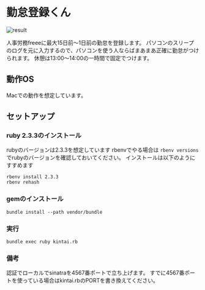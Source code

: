 # 勤怠登録くん
![result](https://github.com/tabachain/KINTAI/blob/gif/gif/demo.gif)

人事労務freeeに最大15日前〜1日前の勤怠を登録します。
パソコンのスリープのログを元に入力するので、パソコンを使う人ならばまあまあ正確に勤怠がつけられます。
休憩は13:00〜14:00の一時間で固定でつけます。

## 動作OS
Macでの動作を想定しています。
## セットアップ
### ruby 2.3.3のインストール
rubyのバージョンは2.3.3を想定しています
rbenvでやる場合は
`rbenv versions`でrubyのバージョンを確認しておいてください。
インストールは以下のようにすすめます
```
rbenv install 2.3.3
rbenv rehash
```

### gemのインストール
```
bundle install --path vendor/bundle
```

### 実行
```
bundle exec ruby kintai.rb
```

### 備考
認証でローカルでsinatraを4567番ポートで立ち上げます。
すでに4567番ポートを使っている場合はkintai.rbのPORTを書き換えてください。
